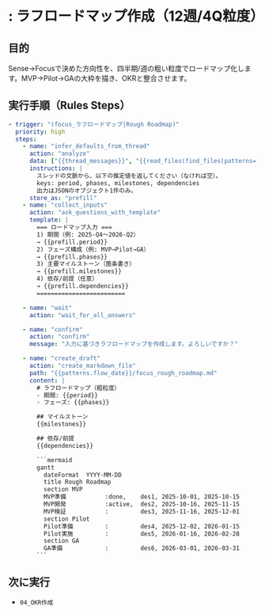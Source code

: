 # : ラフロードマップ作成（12週/4Q粒度）

## 目的
Sense→Focusで決めた方向性を、四半期/週の粗い粒度でロードマップ化します。MVP→Pilot→GAの大枠を描き、OKRと整合させます。

## 実行手順（Rules Steps）
```yaml
- trigger: "(focus_ラフロードマップ|Rough Roadmap)"
  priority: high
  steps:
    - name: "infer_defaults_from_thread"
      action: "analyze"
      data: ["{{thread_messages}}", "{{read_files(find_files(patterns=['Flow/**/*.md','Flow/**/*.mdx','**/submit_*/README.md']))}}"]
      instructions: |
        スレッドの文脈から、以下の推定値を返してください（なければ空）。
        keys: period, phases, milestones, dependencies
        出力はJSONのオブジェクト1件のみ。
      store_as: "prefill"
    - name: "collect_inputs"
      action: "ask_questions_with_template"
      template: |
        === ロードマップ入力 ===
        1) 期間（例: 2025-Q4〜2026-Q2）
        → {{prefill.period}}
        2) フェーズ構成（例: MVP→Pilot→GA）
        → {{prefill.phases}}
        3) 主要マイルストーン（箇条書き）
        → {{prefill.milestones}}
        4) 依存/前提（任意）
        → {{prefill.dependencies}}
        =========================

    - name: "wait"
      action: "wait_for_all_answers"

    - name: "confirm"
      action: "confirm"
      message: "入力に基づきラフロードマップを作成します。よろしいですか？"

    - name: "create_draft"
      action: "create_markdown_file"
      path: "{{patterns.flow_date}}/focus_rough_roadmap.md"
      content: |
        # ラフロードマップ（粗粒度）
        - 期間: {{period}}
        - フェーズ: {{phases}}

        ## マイルストーン
        {{milestones}}

        ## 依存/前提
        {{dependencies}}

        ```mermaid
        gantt
          dateFormat  YYYY-MM-DD
          title Rough Roadmap
          section MVP
          MVP準備           :done,    des1, 2025-10-01, 2025-10-15
          MVP開発           :active,  des2, 2025-10-16, 2025-11-15
          MVP検証           :         des3, 2025-11-16, 2025-12-01
          section Pilot
          Pilot準備         :         des4, 2025-12-02, 2026-01-15
          Pilot実施         :         des5, 2026-01-16, 2026-02-28
          section GA
          GA準備            :         des6, 2026-03-01, 2026-03-31
        ```
```

## 次に実行
- `04_OKR作成`


